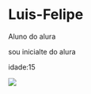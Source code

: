 # Luis-Felipe
Aluno do alura 

sou inicialte do alura

idade:15


![](https://media1.tenor.com/m/RGvcvt_pE84AAAAd/yuri-alberto.gif)
